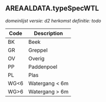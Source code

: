 ## AREAALDATA.typeSpecWTL

*domeinlijst versie: d2* *herkomst definitie: todo*

 |Code |Description	|
|	---	|	---	|
| BK | Beek |
| GR | Greppel |
| OV | Overig |
| PP | Paddenpoel |
| PL | Plas |
| WG<6 | Watergang < 6m |
| WG>6 | Watergang > 6m |
